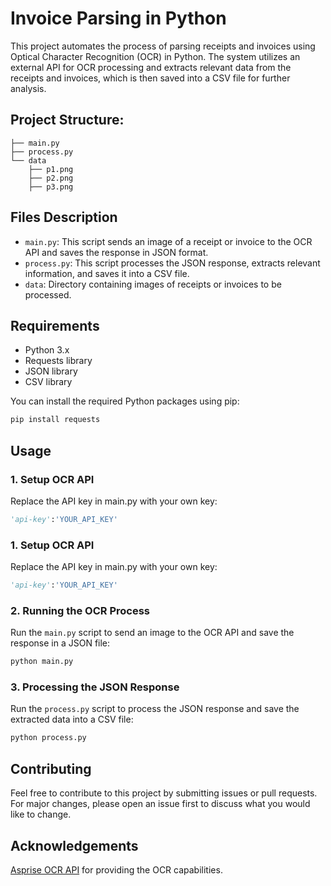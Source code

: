 # Invoice Parsing in Python
This project automates the process of parsing receipts and invoices using Optical Character Recognition (OCR) in Python. The system utilizes an external API for OCR processing and extracts relevant data from the receipts and invoices, which is then saved into a CSV file for further analysis.

## Project Structure:
```arduino
├── main.py
├── process.py
└── data
    ├── p1.png
    ├── p2.png
    ├── p3.png
```

## Files Description

- `main.py`: This script sends an image of a receipt or invoice to the OCR API and saves the response in JSON format.
- `process.py`: This script processes the JSON response, extracts relevant information, and saves it into a CSV file.
- `data`: Directory containing images of receipts or invoices to be processed.

## Requirements

- Python 3.x
- Requests library
- JSON library
- CSV library

You can install the required Python packages using pip:

```bash
pip install requests
```
## Usage
### 1. Setup OCR API
Replace the API key in main.py with your own key:
```python
'api-key':'YOUR_API_KEY'
```
### 1. Setup OCR API
Replace the API key in main.py with your own key:
```python
'api-key':'YOUR_API_KEY'
```
### 2. Running the OCR Process
Run the `main.py` script to send an image to the OCR API and save the response in a JSON file:
```python
python main.py
```
### 3. Processing the JSON Response
Run the `process.py` script to process the JSON response and save the extracted data into a CSV file:
```python
python process.py
```
## Contributing
Feel free to contribute to this project by submitting issues or pull requests. For major changes, please open an issue first to discuss what you would like to change.
## Acknowledgements
[Asprise OCR API](https://asprise.com/) for providing the OCR capabilities.

  
